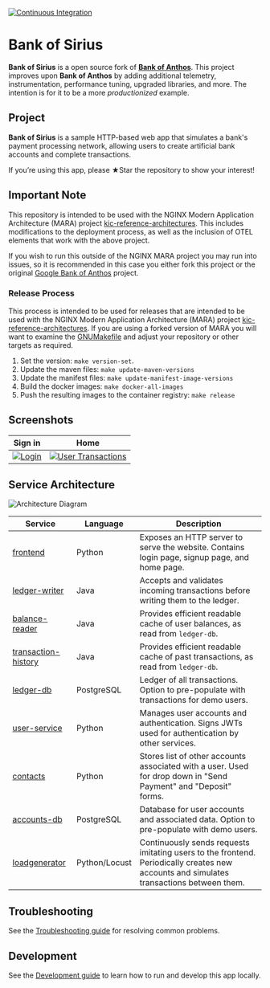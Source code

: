 [![Continuous Integration](https://github.com/nginxinc/bank-of-sirius/actions/workflows/ci.yaml/badge.svg)](https://github.com/nginxinc/bank-of-sirius/actions/workflows/ci.yaml)

# Bank of Sirius

**Bank of Sirius** is a open source fork of [**Bank of Anthos**](https://github.com/GoogleCloudPlatform/bank-of-anthos). This
project improves upon **Bank of Anthos** by adding additional telemetry, instrumentation, performance tuning, upgraded
libraries, and more. The intention is for it to be a more *productionized* example.

## Project

**Bank of Sirius** is a sample HTTP-based web app that simulates a bank's payment processing network, allowing users to
create artificial bank accounts and complete transactions.

If you’re using this app, please ★Star the repository to show your interest!

## Important Note

This repository is intended to be used with the NGINX Modern Application Architecture (MARA)
project [kic-reference-architectures](https://github.com/nginxinc/kic-reference-architectures). This includes
modifications to the deployment process, as well as the inclusion of OTEL elements that work with the above project.

If you wish to run this outside of the NGINX MARA project you may run into issues, so it is recommended in this case you
either fork this project or the original [Google Bank of Anthos](https://github.com/GoogleCloudPlatform/bank-of-anthos)
project.

### Release Process
This process is intended to be used for releases that are intended to be used with the NGINX Modern Application 
Architecture (MARA) project [kic-reference-architectures](https://github.com/nginxinc/kic-reference-architectures). If 
you are using a forked version of MARA you will want to examine the [GNUMakefile](./GNUmakefile) and adjust your 
repository or other targets as required.

1. Set the version: `make version-set`.
2. Update the maven files: `make update-maven-versions`
3. Update the manifest files: `make update-manifest-image-versions`
4. Build the docker images: `make docker-all-images`
5. Push the resulting images to the container registry: `make release`

## Screenshots

| Sign in                                                                                                        | Home                                                                                                    |
| ----------------------------------------------------------------------------------------------------------------- | ------------------------------------------------------------------------------------------------------------------ |
| [![Login](./docs/login.png)](./docs/login.png) | [![User Transactions](./docs/transactions.png)](./docs/transactions.png) |

## Service Architecture

![Architecture Diagram](./docs/architecture.png)

| Service                                          | Language      | Description                                                                                                                                  |
| ------------------------------------------------ | ------------- | -------------------------------------------------------------------------------------------------------------------------------------------- |
| [frontend](./src/frontend)                       | Python        | Exposes an HTTP server to serve the website. Contains login page, signup page, and home page.                                                |
| [ledger-writer](./src/ledgerwriter)              | Java          | Accepts and validates incoming transactions before writing them to the ledger.                                                               |
| [balance-reader](./src/balancereader)            | Java          | Provides efficient readable cache of user balances, as read from `ledger-db`.                                                                |
| [transaction-history](./src/transactionhistory)  | Java          | Provides efficient readable cache of past transactions, as read from `ledger-db`.                                                            |
| [ledger-db](./src/ledger-db)                     | PostgreSQL | Ledger of all transactions. Option to pre-populate with transactions for demo users.                                                         |
| [user-service](./src/userservice)                | Python        | Manages user accounts and authentication. Signs JWTs used for authentication by other services.                                              |
| [contacts](./src/contacts)                       | Python        | Stores list of other accounts associated with a user. Used for drop down in "Send Payment" and "Deposit" forms. |
| [accounts-db](./src/accounts-db)                 | PostgreSQL | Database for user accounts and associated data. Option to pre-populate with demo users.                                                      |
| [loadgenerator](./src/loadgenerator)             | Python/Locust | Continuously sends requests imitating users to the frontend. Periodically creates new accounts and simulates transactions between them.      |

## Troubleshooting

See the [Troubleshooting guide](./docs/troubleshooting.md) for resolving common problems.

## Development

See the [Development guide](./docs/development.md) to learn how to run and develop this app locally.

